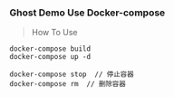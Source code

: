 ### Ghost Demo Use Docker-compose

> How To Use

```docker
docker-compose build
docker-compose up -d
```
```
docker-compose stop  // 停止容器
docker-compose rm  // 删除容器
```